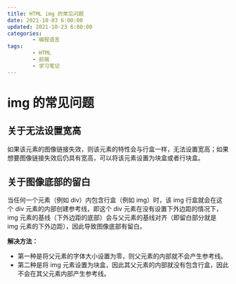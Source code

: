 ```yaml
---
title: HTML img 的常见问题
date: 2021-10-03 6:00:00
updated: 2021-10-23 6:00:00
categories:
        - 编程语言
tags:
        - HTML
        - 前端
        - 学习笔记
---
```


# img 的常见问题

## 关于无法设置宽高

如果该元素的图像链接失效，则该元素的特性会与行盒一样，无法设置宽高；如果想要图像链接失效后仍具有宽高，可以将该元素设置为块盒或者行块盒。

## 关于图像底部的留白

当任何一个元素（例如 div）内包含行盒（例如 img）时，该 img 行盒就会在这个 div 元素的内部创建参考线，即这个 div 元素在没有设置下外边距的情况下，img 元素的基线（下外边距的底部）会与父元素的基线对齐（即留白部分就是 img 元素的下外边距），因此导致图像底部有留白。

**解决方法：**

- 第一种是将父元素的字体大小设置为零，则父元素的内部就不会产生参考线。
- 第二种是将 img 元素设置为块盒，因此其父元素的内部就没有包含行盒，因此不会在其父元素内部产生参考线。
